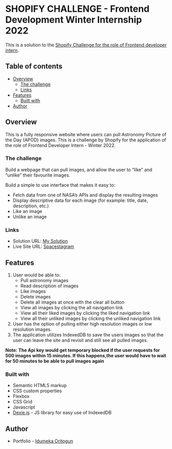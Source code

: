 # SHOPIFY CHALLENGE - Frontend Development Winter Internship 2022

This is a solution to the [Shopify Challenge for the role of Frontend developer intern](https://docs.google.com/document/d/1QlC6htA5SXEl3YruAOkJWj2-0W3w-n0UOzGuJ1EcktQ/edit#heading=h.31w9woubunro).

## Table of contents

- [Overview](#overview)
  - [The challenge](#the-challenge)
  - [Links](#links)
- [Features](#features)
  - [Built with](#built-with)
- [Author](#author)

## Overview

This is a fully responsive website where users can pull Astronomy Picture of the Day (APOD) images. This is a challenge by Shopify for the application of the role of Frontend Developer Intern - Winter 2022.

### The challenge

Build a webpage that can pull images, and allow the user to “like” and “unlike” their favourite images.

Build a simple to use interface that makes it easy to:

- Fetch data from one of NASA’s APIs and display the resulting images
- Display descriptive data for each image (for example: title, date, description, etc.)
- Like an image
- Unlike an image

### Links

- Solution URL: [My Solution](https://github.com/Gods-own/Shopify-Challenge-Spacestagram/tree/Spacestagram)
- Live Site URL: [Spacestagram](https://shopify-challenge-spacestagram.vercel.app/)

## Features

1. User would be able to:
    - Pull astronomy images
    - Read description of images
    - Like images
    - Delete images
    - Delete all images at once with the clear all button
    - View all images by clicking the all navigation link
    - View all their liked images by clicking the liked navigation link
    - View all their unliked images by clicking the unliked navigation link
2. User has the option of pulling either high resolution images or low resolution images.
3. The application utilizes IndexedDB to save the users images so that the
   user can leave the site and revisit and still see all pulled images.

**Note: The Api key would get temporary blocked if the user requests for 500 images within 15 minutes. If this happens,the user would have to wait for 50 minutes to be able to pull images again**

### Built with

- Semantic HTML5 markup
- CSS custom properties
- Flexbox
- CSS Grid
- Javascript
- [Dexie.js](https://dexie.org/) - JS library for easy use of IndexedDB

## Author

- Portfolio - [Idumeka Oritogun](https://gods-own.github.io/Portfolio/)

